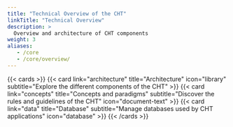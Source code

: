 ```yaml
---
title: "Technical Overview of the CHT"
linkTitle: "Technical Overview"
description: >
  Overview and architecture of CHT components
weight: 3
aliases:
   - /core
   - /core/overview/
---
```


{{< cards >}}
{{< card link="architecture" title="Architecture" icon="library" subtitle="Explore the different components of the CHT" >}}
{{< card link="concepts" title="Concepts and paradigms" subtitle="Discover the rules and guidelines of the CHT" icon="document-text" >}}
{{< card link="data" title="Database" subtitle="Manage databases used by CHT applications" icon="database" >}}
{{< /cards >}}
